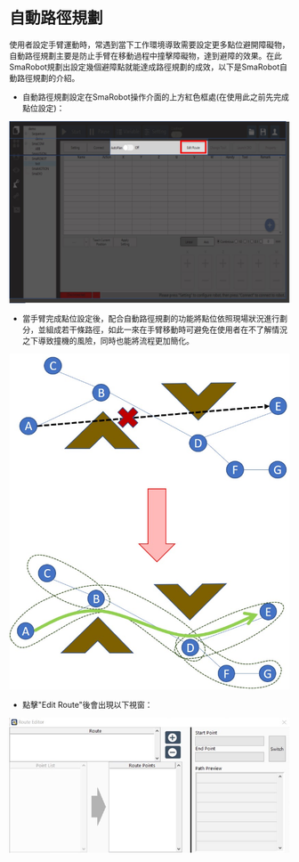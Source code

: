 # 自動路徑規劃

使用者設定手臂運動時，常遇到當下工作環境導致需要設定更多點位避開障礙物，自動路徑規劃主要是防止手臂在移動過程中撞擊障礙物，達到避障的效果。在此SmaRobot規劃出設定幾個避障點就能達成路徑規劃的成效，以下是SmaRobot自動路徑規劃的介紹。

* 自動路徑規劃設定在SmaRobot操作介面的上方紅色框處\(在使用此之前先完成點位設定\)：

![SmaRobot&#x4ECB;&#x9762;&#x8DEF;&#x5F91;&#x898F;&#x5283;&#x4F4D;&#x7F6E;](../.gitbook/assets/25.jpg)

* 當手臂完成點位設定後，配合自動路徑規劃的功能將點位依照現場狀況進行劃分，並組成若干條路徑，如此一來在手臂移動時可避免在使用者在不了解情況之下導致撞機的風險，同時也能將流程更加簡化。

![&#x81EA;&#x52D5;&#x8DEF;&#x5F91;&#x898F;&#x5283;&#x85CD;&#x5716;](../.gitbook/assets/26.jpg)

* 點擊"Edit Route"後會出現以下視窗：

![](../.gitbook/assets/28.JPG)

